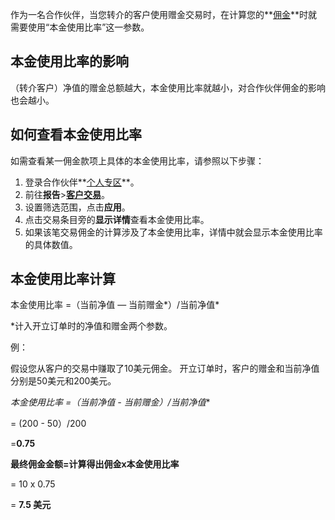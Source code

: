 
作为一名合作伙伴，当您转介的客户使用赠金交易时，在计算您的**[佣金](https://get.exnessaffiliates.help/hc/zh-cn/articles/360016470800-Partner-Reward-Structure)**时就需要使用“本金使用比率”这一参数。

**本金使用比率的影响**
----------

（转介客户）净值的赠金总额越大，本金使用比率就越小，对合作伙伴佣金的影响也会越小。

**如何查看本金使用比率**
----------

如需查看某一佣金款项上具体的本金使用比率，请参照以下步骤：

1. 登录合作伙伴**[个人专区](https://my.exness.partners/login/?origin=%2Fdashboard%2F)**。
2. 前往**报告**>[**客户交易**](https://my.exness.partners/login/?origin=%2Freports%2Forders%2Finitial_start_day%2F2020-06-15%2Finitial_end_day%2F2020-06-15%3Fdate_from%3D2020-06-15%26date_to%3D2020-06-15)。
3. 设置筛选范围，点击**应用**。
4. 点击交易条目旁的**显示详情**查看本金使用比率。
5. 如果该笔交易佣金的计算涉及了本金使用比率，详情中就会显示本金使用比率的具体数值。

**本金使用比率计算**
----------

本金使用比率 =（当前净值 — 当前赠金*）/当前净值*

*计入开立订单时的净值和赠金两个参数。

例：

假设您从客户的交易中赚取了10美元佣金。 开立订单时，客户的赠金和当前净值分别是50美元和200美元。

**本金使用比率 =（当前净值 - 当前赠金*）/当前净值**

 = (200 - 50）/200

 =**0.75**

**最终佣金金额=计算得出佣金x本金使用比率**

 = 10 x 0.75

 = **7.5 美元**